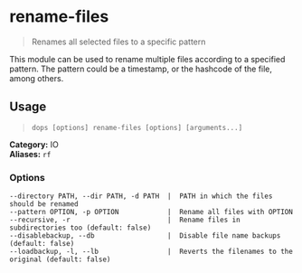 # rename-files

> Renames all selected files to a specific pattern

This module can be used to rename multiple files according to a specified pattern.
The pattern could be a timestamp, or the hashcode of the file, among others.

## Usage

> `dops [options] rename-files [options] [arguments...]`

**Category:** IO  
**Aliases:** `rf`  

### Options
```flags
--directory PATH, --dir PATH, -d PATH  |  PATH in which the files should be renamed  
--pattern OPTION, -p OPTION            |  Rename all files with OPTION  
--recursive, -r                        |  Rename files in subdirectories too (default: false)  
--disablebackup, --db                  |  Disable file name backups (default: false)  
--loadbackup, -l, --lb                 |  Reverts the filenames to the original (default: false)  
```
